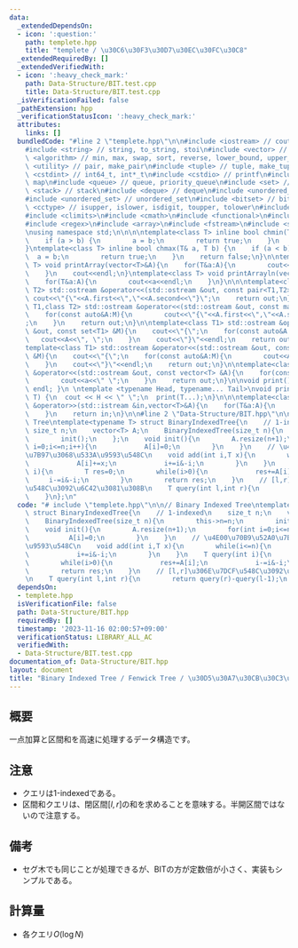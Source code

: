 ```yaml
---
data:
  _extendedDependsOn:
  - icon: ':question:'
    path: templete.hpp
    title: "templete / \u30C6\u30F3\u30D7\u30EC\u30FC\u30C8"
  _extendedRequiredBy: []
  _extendedVerifiedWith:
  - icon: ':heavy_check_mark:'
    path: Data-Structure/BIT.test.cpp
    title: Data-Structure/BIT.test.cpp
  _isVerificationFailed: false
  _pathExtension: hpp
  _verificationStatusIcon: ':heavy_check_mark:'
  attributes:
    links: []
  bundledCode: "#line 2 \"templete.hpp\"\n\n#include <iostream> // cout, endl, cin\n\
    #include <string> // string, to_string, stoi\n#include <vector> // vector\n#include\
    \ <algorithm> // min, max, swap, sort, reverse, lower_bound, upper_bound\n#include\
    \ <utility> // pair, make_pair\n#include <tuple> // tuple, make_tuple\n#include\
    \ <cstdint> // int64_t, int*_t\n#include <cstdio> // printf\n#include <map> //\
    \ map\n#include <queue> // queue, priority_queue\n#include <set> // set\n#include\
    \ <stack> // stack\n#include <deque> // deque\n#include <unordered_map> // unordered_map\n\
    #include <unordered_set> // unordered_set\n#include <bitset> // bitset\n#include\
    \ <cctype> // isupper, islower, isdigit, toupper, tolower\n#include <iomanip>\n\
    #include <climits>\n#include <cmath>\n#include <functional>\n#include <numeric>\n\
    #include <regex>\n#include <array>\n#include <fstream>\n#include <sstream>\n\n\
    \nusing namespace std;\n\n\n\ntemplate<class T> inline bool chmin(T& a, T b) {\n\
    \    if (a > b) {\n        a = b;\n        return true;\n    }\n    return false;\n\
    }\ntemplate<class T> inline bool chmax(T& a, T b) {\n    if (a < b) {\n      \
    \  a = b;\n        return true;\n    }\n    return false;\n}\n\ntemplate<class\
    \ T> void printArray(vector<T>&A){\n    for(T&a:A){\n        cout<<a<<\" \";\n\
    \    }\n    cout<<endl;\n}\ntemplate<class T> void printArrayln(vector<T>&A){\n\
    \    for(T&a:A){\n        cout<<a<<endl;\n    }\n}\n\n\ntemplate<class T1,class\
    \ T2> std::ostream &operator<<(std::ostream &out, const pair<T1,T2> &A){\n   \
    \ cout<<\"{\"<<A.first<<\",\"<<A.second<<\"}\";\n    return out;\n}\n\ntemplate<class\
    \ T1,class T2> std::ostream &operator<<(std::ostream &out, const map<T1,T2> &M){\n\
    \    for(const auto&A:M){\n        cout<<\"{\"<<A.first<<\",\"<<A.second<<\"}\"\
    ;\n    }\n    return out;\n}\n\ntemplate<class T1> std::ostream &operator<<(std::ostream\
    \ &out, const set<T1> &M){\n    cout<<\"{\";\n    for(const auto&A:M){\n     \
    \   cout<<A<<\", \";\n    }\n    cout<<\"}\"<<endl;\n    return out;\n}\n\n\n\
    template<class T1> std::ostream &operator<<(std::ostream &out, const multiset<T1>\
    \ &M){\n    cout<<\"{\";\n    for(const auto&A:M){\n        cout<<A<<\", \";\n\
    \    }\n    cout<<\"}\"<<endl;\n    return out;\n}\n\ntemplate<class T> std::ostream\
    \ &operator<<(std::ostream &out, const vector<T> &A){\n    for(const T &a:A){\n\
    \        cout<<a<<\" \";\n    }\n    return out;\n}\n\nvoid print() { cout <<\
    \ endl; }\n \ntemplate <typename Head, typename... Tail>\nvoid print(Head H, Tail...\
    \ T) {\n  cout << H << \" \";\n  print(T...);\n}\n\n\ntemplate<class T> std::istream\
    \ &operator>>(std::istream &in,vector<T>&A){\n    for(T&a:A){\n        std::cin>>a;\n\
    \    }\n    return in;\n}\n\n#line 2 \"Data-Structure/BIT.hpp\"\n\n// Binary Indexed\
    \ Tree\ntemplate<typename T> struct BinaryIndexedTree{\n    // 1-indexed\n   \
    \ size_t n;\n    vector<T> A;\n    BinaryIndexedTree(size_t n){\n        this->n=n;\n\
    \        init();\n    };\n    void init(){\n        A.resize(n+1);\n        for(int\
    \ i=0;i<=n;i++){\n            A[i]=0;\n        }\n    }\n    // \u4E00\u70B9\u52A0\
    \u7B97\u3068\u533A\u9593\u548C\n    void add(int i,T x){\n        while(i<=n){\n\
    \            A[i]+=x;\n            i+=i&-i;\n        }\n    }\n    T query(int\
    \ i){\n        T res=0;\n        while(i>0){\n            res+=A[i];\n       \
    \     i-=i&-i;\n        }\n        return res;\n    }\n    // [l,r]\u306E\u7DCF\
    \u548C\u3092\u6C42\u3081\u308B\n    T query(int l,int r){\n        return query(r)-query(l-1);\n\
    \    }\n};\n"
  code: "# include \"templete.hpp\"\n\n// Binary Indexed Tree\ntemplate<typename T>\
    \ struct BinaryIndexedTree{\n    // 1-indexed\n    size_t n;\n    vector<T> A;\n\
    \    BinaryIndexedTree(size_t n){\n        this->n=n;\n        init();\n    };\n\
    \    void init(){\n        A.resize(n+1);\n        for(int i=0;i<=n;i++){\n  \
    \          A[i]=0;\n        }\n    }\n    // \u4E00\u70B9\u52A0\u7B97\u3068\u533A\
    \u9593\u548C\n    void add(int i,T x){\n        while(i<=n){\n            A[i]+=x;\n\
    \            i+=i&-i;\n        }\n    }\n    T query(int i){\n        T res=0;\n\
    \        while(i>0){\n            res+=A[i];\n            i-=i&-i;\n        }\n\
    \        return res;\n    }\n    // [l,r]\u306E\u7DCF\u548C\u3092\u6C42\u3081\u308B\
    \n    T query(int l,int r){\n        return query(r)-query(l-1);\n    }\n};"
  dependsOn:
  - templete.hpp
  isVerificationFile: false
  path: Data-Structure/BIT.hpp
  requiredBy: []
  timestamp: '2023-11-16 02:00:57+09:00'
  verificationStatus: LIBRARY_ALL_AC
  verifiedWith:
  - Data-Structure/BIT.test.cpp
documentation_of: Data-Structure/BIT.hpp
layout: document
title: "Binary Indexed Tree / Fenwick Tree / \u30D5\u30A7\u30CB\u30C3\u30AF\u6728"
---
```


## 概要
一点加算と区間和を高速に処理するデータ構造です。

## 注意
- クエリは1-indexedである。
- 区間和クエリは、閉区間$[l, r]$の和を求めることを意味する。半開区間ではないので注意する。

## 備考
- セグ木でも同じことが処理できるが、BITの方が定数倍が小さく、実装もシンプルである。

## 計算量
- 各クエリ$O(\log N)$
